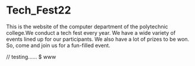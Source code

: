 # Tech_Fest22

This is the website of the computer department of the polytechnic college.We conduct a tech fest every year. We have a wide variety of events lined up for our participants. We also have a lot of prizes to be won. So, come and join us for a fun-filled event.

// testing......
$ www
